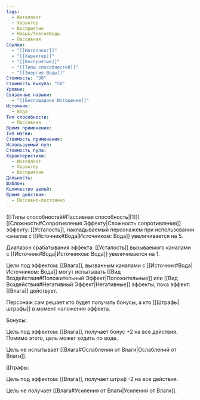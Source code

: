 ```yaml
---
tags:
  - Интеллект
  - Характер
  - Восприятие
  - Навык/ЭнегияВоды
  - Пассивная
Ссылки:
  - "[[Интеллект]]"
  - "[[Характер]]"
  - "[[Восприятие]]"
  - "[[Типы способностей]]"
  - "[[Энергия Воды]]"
Стоимость: "30"
Стоимость выкупа: "50"
Уровни: 
Связанные навыки:
  - "[[Беспощадное Истощение]]"
Источник:
  - Вода
Тип способности:
  - Пассивная
Время применения: 
Тип магии: 
Стоимость применения: 
Используемый пул: 
Стоимость пула: 
Характеристики:
  - Интеллект
  - Характер
  - Восприятие
Дальность: 
Шаблон: 
Количество целей: 
Время действия:
  - Пассивно-постоянно
---
```

([[Типы способностей#Пассивная способность|П]]) [[Сложность#Cопротивления Эффекту|Сложность сопротивления]] эффекту: [[Усталость]], накладываемый персонажем при использовании каналов с [[Источник#Вода|Источником: Вода]] увеличивается на 5.

Диапазон срабатывания эффекта: [[Усталость]] вызываемого каналами с [[Источник#Вода|Источником: Вода]]  увеличивается на 1.

Цели под эффектом: [[Влага]], вызванным каналами с  [[Источник#Вода|Источником: Вода]] могут испытывать [[Вид Воздействия#Положительный Эффект|Положительные]] или [[Вид Воздействия#Негативный Эффект|Негативные]] эффекты, пока эффект: [[Влага]] действует.

Персонаж сам решает кто будет получать бонусы, а кто [[Штрафы|штрафы]] в момент наложения эффекта. 

Бонусы:

Цель под эффектом: [[Влага]], получает бонус +2 на все действия. Помимо этого, цель может ходить по воде.

Цель не испытывает [[Влага#Ослабления от Влаги|Ослаблений от Влаги]].

Штрафы: 

Цель под эффектом: [[Влага]], получает штраф -2 на все действия. 

Цель не получает [[Влага#Усиления от Влаги|Усилений от Влаги]].
